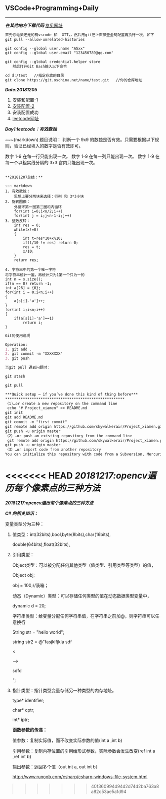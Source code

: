 ## VSCode+Programming+Daily

---
***在其他地方下载代码***
[参见网址](https://www.cnblogs.com/ashidamana/p/6122619.html)

~~~markdown
首先你电脑还是的有vscode 和  GIT，，然后用git把上面那些全局配置再执行一次，如下
git pull --allow-unrelated-histories

git config --global user.name "ASxx"
git config --global user.email "123456789@qq.com"  

git config --global credential.helper store    
　　然后打开Git Bash输入以下命令

cd d:/test   //指定存放的目录
git clone https://git.oschina.net/name/test.git   //你的仓库地址
~~~






***Date:20181205***

1. [安装和配置-1](https://blog.csdn.net/bat67/article/details/81268581)
2. [安装配置-2](https://blog.csdn.net/bat67/article/details/76095813#comments)
3. 安装配置成功
4. [leetcode网址](https://leetcode-cn.com/explore/interview/card/top-interview-questions-easy/5/strings/34/)

***Day1:leetcode：有效数独***

​~~~(markdown)
题目说明：
判断一个 9x9 的数独是否有效。只需要根据以下规则，验证已经填入的数字是否有效即可。

数字 1-9 在每一行只能出现一次。
数字 1-9 在每一列只能出现一次。
数字 1-9 在每一个以粗实线分隔的 3x3 宫内只能出现一次。
~~~

**20181207总结：**

​~~~ markdown
1. 有效数独：
	思想上要分两块来选择：行列 和 3*3小块
2. 旋转图像：
	外循环第一圈第二圈和内循环
	for(int i=0;i<n/2;i++)
	for(int j = i;j<n-1-i;j++)
3. 整数反转：
	int res = 0;
	while(x!=0)
	{
        int t=res*10+x%10;
        if(t/10 != res) return 0;
        res = t;
        x/10;
	}
	return res;
	
4. 字符串中的第一个唯一字符
将字符串统计一遍，再统计只为1第一个只为一的
int n = s.size();
if(n == 0) return -1;
int a[26] = {0};
for(int i = 0;i<n;i++)
{
    a[s[i]-'a']++;
}
for(int i;i<n;i++)
{
    if(a[s[i]-'a']==1)
    	return i;
}
~~~



~~~markdown
Git的使用说明

Operation: 
1. git add . 
2. git commit -m "XXXXXXX" 
3. git push

当git pull 遇到问题时:

git stash

git pull

***Quick setup — if you’ve done this kind of thing before***
******************************************************
（1)…or create a new repository on the command line
 echo "# Project_xiamen" >> README.md
git init
git add README.md
git commit -m "first commit"
git remote add origin https://github.com/skywalkerair/Project_xiamen.git
git push -u origin master
（2）…or push an existing repository from the command line
 git remote add origin https://github.com/skywalkerair/Project_xiamen.git
git push -u origin master
（3）…or import code from another repository
You can initialize this repository with code from a Subversion, Mercurial, or TFS project.
~~~

<<<<<<< HEAD
***20181217:opencv遍历每个像素点的三种方法***
=======
***20181217:opencv遍历每个像素点的三种方法***

***C# 的相关知识：***

变量类型分为三种：

1. 值类型：int(32bits),bool,byte(8bits),char(16bits),

   double(64bits),float(32bits),

2. 引用类型：

   Object类型：可以被分配任何其他类型（值类型、引用类型等类型）的值，

   Object obj;

    obj = 100;//装箱；

   动态（Dynamic）类型：可以存储任何类型的值在动态数据类型变量中，

   dynamic d = 20;

   字符串类型：给变量分配任何字符串值，在字符串之前加@，则字符串可以任意换行

   String str = "hello world";

   string str2 = @"fasjklfjkla sdf 

   <

   -->

   sdfd

   ";

3. 指针类型：指针类型变量存储另一种类型的内存地址。

   type* identifier;

   char* cptr;

   int* iptr;



   **函数参数的传递：**

   值参数：复制实际值，而不改变实际参数的值(int a ,int b)

   引用参数：复制内存位置的引用给形式参数，实际参数会发生改变(ref int a ,ref int b)

   输出参数：返回多个值（out int a, out int b）

   http://www.runoob.com/csharp/csharp-windows-file-system.html
>>>>>>> 40f360994d94d2d74d2ba763a8a82c53ae5a1d94
